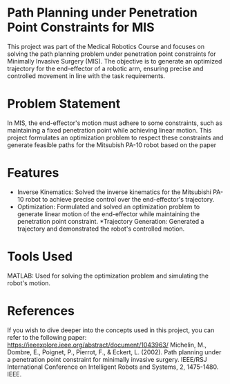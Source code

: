 # Path Planning under Penetration Point Constraints for MIS
This project was part of the Medical Robotics Course and focuses on solving the path planning problem under penetration point constraints for Minimally Invasive Surgery (MIS). The objective is to generate an optimized trajectory for the end-effector of a robotic arm, ensuring precise and controlled movement in line with the task requirements.

# Problem Statement
In MIS, the end-effector's motion must adhere to some constraints, such as maintaining a fixed penetration point while achieving linear motion.
This project formulates an optimization problem to respect these constraints and generate feasible paths for the Mitsubish PA-10 robot based on the paper


# Features
* Inverse Kinematics: Solved the inverse kinematics for the Mitsubishi PA-10 robot to achieve precise control over the end-effector's trajectory.
* Optimization: Formulated and solved an optimization problem to generate linear motion of the end-effector while maintaining the penetration point constraint.
*Trajectory Generation: Generated a trajectory and demonstrated the robot's controlled motion.
# Tools Used
MATLAB: Used for solving the optimization problem and simulating the robot's motion.

# References
If you wish to dive deeper into the concepts used in this project, you can refer to the following paper:
https://ieeexplore.ieee.org/abstract/document/1043963/
Michelin, M., Dombre, E., Poignet, P., Pierrot, F., & Eckert, L. (2002). Path planning under a penetration point constraint for minimally invasive surgery. IEEE/RSJ International Conference on Intelligent Robots and Systems, 2, 1475-1480. IEEE.
